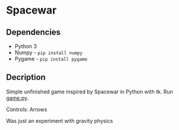 # Spacewar

## Dependencies

- Python 3
- Numpy - `pip install numpy`
- Pygame - `pip install pygame`

## Decription

Simple unfinished game inspired by Spacewar in Python with tk. Run [game.py](./game.py).

Controls: Arrows

Was just an experiment with gravity physics
